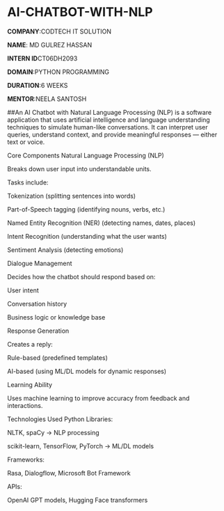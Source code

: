 # AI-CHATBOT-WITH-NLP

**COMPANY**:CODTECH IT SOLUTION

**NAME**: MD GULREZ HASSAN

**INTERN ID**CT06DH2093

**DOMAIN**:PYTHON PROGRAMMING

**DURATION**:6 WEEKS

**MENTOR**:NEELA SANTOSH

##An AI Chatbot with Natural Language Processing (NLP) is a software application that uses artificial intelligence and language understanding techniques to simulate human-like conversations. It can interpret user queries, understand context, and provide meaningful responses — either text or voice.

Core Components
Natural Language Processing (NLP)

Breaks down user input into understandable units.

Tasks include:

Tokenization (splitting sentences into words)

Part-of-Speech tagging (identifying nouns, verbs, etc.)

Named Entity Recognition (NER) (detecting names, dates, places)

Intent Recognition (understanding what the user wants)

Sentiment Analysis (detecting emotions)

Dialogue Management

Decides how the chatbot should respond based on:

User intent

Conversation history

Business logic or knowledge base

Response Generation

Creates a reply:

Rule-based (predefined templates)

AI-based (using ML/DL models for dynamic responses)

Learning Ability

Uses machine learning to improve accuracy from feedback and interactions.


Technologies Used
Python Libraries:

NLTK, spaCy → NLP processing

scikit-learn, TensorFlow, PyTorch → ML/DL models

Frameworks:

Rasa, Dialogflow, Microsoft Bot Framework

APIs:

OpenAI GPT models, Hugging Face transformers

